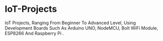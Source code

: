 # IoT-Projects
IoT Projects, Ranging From Beginner To Advanced Level, Using Development Boards Such As Arduino UNO, NodeMCU, Bolt WiFi Module, ESP8266 And Raspberry Pi .
